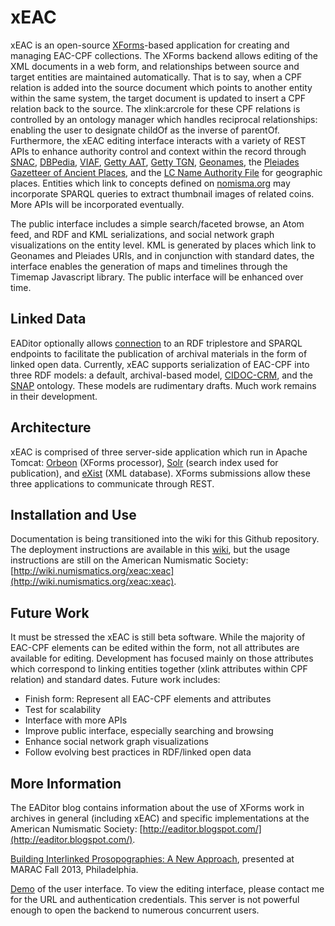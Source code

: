 xEAC
====

xEAC is an open-source [XForms](http://en.wikipedia.org/wiki/XForms)-based application for creating and managing EAC-CPF collections.  The XForms backend allows editing of the XML documents in a web form, and relationships between source and target entities are maintained automatically.  That is to say, when a CPF relation is added into the source document which points to another entity within the same system, the target document is updated to insert a CPF relation back to the source.  The xlink:arcrole for these CPF relations is controlled by an ontology manager which handles reciprocal relationships: enabling the user to designate childOf as the inverse of parentOf.  Furthermore, the xEAC editing interface interacts with a variety of REST APIs to enhance authority control and context within the record through [SNAC](http://socialarchive.iath.virginia.edu/), [DBPedia](http://dbpedia.org), [VIAF](http://viaf.org), [Getty AAT](http://vocab.getty.edu/aat/), [Getty TGN](http://vocab.getty.edu/tgn/), [Geonames](http://www.geonames.org), the [Pleiades Gazetteer of Ancient Places](http://pleiades.stoa.org), and the [LC Name Authority File](http://id.loc.gov/authorities/names) for geographic places.  Entities which link to concepts defined on [nomisma.org](http://nomisma.org) may incorporate SPARQL queries to extract thumbnail images of related coins.  More APIs will be incorporated eventually.

The public interface includes a simple search/faceted browse, an Atom feed, and RDF and KML serializations, and social network graph visualizations on the entity level.  KML is generated by places which link to Geonames and Pleiades URIs, and in conjunction with standard dates, the interface enables the generation of maps and timelines through the Timemap Javascript library.  The public interface will be enhanced over time.

Linked Data
-----------
EADitor optionally allows [connection](http://eaditor.blogspot.com/2014/05/linking-archival-entities-and-resources.html) to an RDF triplestore and SPARQL endpoints to facilitate the publication of archival materials in the form of linked open data. Currently, xEAC supports serialization of EAC-CPF into three RDF models: a default, archival-based model, [CIDOC-CRM](http://www.cidoc-crm.org/), and the [SNAP](http://snapdrgn.net/) ontology. These models are rudimentary drafts. Much work remains in their development.

Architecture
------------
xEAC is comprised of three server-side application which run in Apache Tomcat: [Orbeon](http://www.orbeon.com) (XForms processor), [Solr](http://lucene.apache.org/solr/) (search index used for publication), and [eXist](http://exist-db.org/exist/apps/homepage/index.html) (XML database).  XForms submissions allow these three applications to communicate through REST.

Installation and Use
--------------------
Documentation is being transitioned into the wiki for this Github repository. The deployment instructions are available in this [wiki](https://github.com/ewg118/xEAC/wiki), but the usage instructions are still on the American Numismatic Society: [http://wiki.numismatics.org/xeac:xeac](http://wiki.numismatics.org/xeac:xeac).

Future Work
-----------
It must be stressed the xEAC is still beta software.  While the majority of EAC-CPF elements can be edited within the form, not all attributes are available for editing.  Development has focused mainly on those attributes which correspond to linking entities together (xlink attributes within CPF relation) and standard dates.  Future work includes:

* Finish form: Represent all EAC-CPF elements and attributes
* Test for scalability
* Interface with more APIs
* Improve public interface, especially searching and browsing
* Enhance social network graph visualizations
* Follow evolving best practices in RDF/linked open data

More Information
-----------------
The EADitor blog contains information about the use of XForms work in archives in general (including xEAC) and specific implementations at the American Numismatic Society: [http://eaditor.blogspot.com/](http://eaditor.blogspot.com/).

[Building Interlinked Prosopographies: A New Approach](http://www.slideshare.net/ewg118/marac-2013), presented at MARAC Fall 2013, Philadelphia.

[Demo](http://admin.numismatics.org/xeac/) of the user interface.  To view the editing interface, please contact me for the URL and authentication credentials.  This server is not powerful enough to open the backend to numerous concurrent users.


